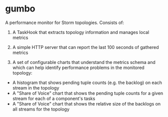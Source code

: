 gumbo
=====

A performance monitor for Storm topologies.  Consists of:

1) A TaskHook that extracts topology information and manages local metrics

2) A simple HTTP server that can report the last 100 seconds of gathered metrics

3) A set of configurable charts that understand the metrics schema and which can help identify performance problems in the monitored topology:

  - A histogram that shows pending tuple counts (e.g. the backlog) on each stream in the topology
  - A "Share of Voice" chart that shows the pending tuple counts for a given stream for each of a component's tasks
  - A "Share of Voice" chart that shows the relative size of the backlogs on all streams for the topology
